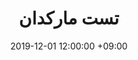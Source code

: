 ---
title: "تست مارکدان"
category: "مارکدان"
date: "2019-12-01 12:00:00 +09:00"
desc: "زبان مارکدان"
alt: "markdown logo"
---